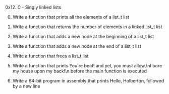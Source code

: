 0x12. C - Singly linked lists

0. Write a function that prints all the elements of a list_t list

1. Write a function that returns the number of elements in a linked list_t list

2. Write a function that adds a new node at the beginning of a list_t list

3. Write a function that adds a new node at the end of a list_t list

4. Write a function that frees a list_t list

5. Write a function that prints You're beat! and yet, you must allow,\nI bore my house upon my back!\n before the main    function is executed

6. Write a 64-bit program in assembly that prints Hello, Holberton, followed by a new line
